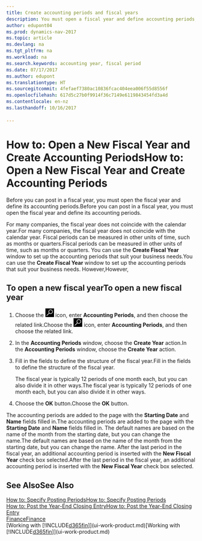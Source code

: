 ```yaml
---
title: Create accounting periods and fiscal years
description: You must open a fiscal year and define accounting periods, before you can post in a fiscal year.
author: edupont04
ms.prod: dynamics-nav-2017
ms.topic: article
ms.devlang: na
ms.tgt_pltfrm: na
ms.workload: na
ms.search.keywords: accounting year, fiscal period
ms.date: 07/17/2017
ms.author: edupont
ms.translationtype: HT
ms.sourcegitcommit: 4fefaef7380ac10836fcac404eea006f55d8556f
ms.openlocfilehash: 617d5c27b0f9914f36c7149e6119843454fd3a4d
ms.contentlocale: en-nz
ms.lasthandoff: 10/16/2017

---
```

# <a name="how-to-open-a-new-fiscal-year-and-create-accounting-periods"></a><span data-ttu-id="054ab-103">How to: Open a New Fiscal Year and Create Accounting Periods</span><span class="sxs-lookup"><span data-stu-id="054ab-103">How to: Open a New Fiscal Year and Create Accounting Periods</span></span>
<span data-ttu-id="054ab-104">Before you can post in a fiscal year, you must open the fiscal year and define its accounting periods.</span><span class="sxs-lookup"><span data-stu-id="054ab-104">Before you can post in a fiscal year, you must open the fiscal year and define its accounting periods.</span></span>  

<span data-ttu-id="054ab-105">For many companies, the fiscal year does not coincide with the calendar year.</span><span class="sxs-lookup"><span data-stu-id="054ab-105">For many companies, the fiscal year does not coincide with the calendar year.</span></span> <span data-ttu-id="054ab-106">Fiscal periods can be measured in other units of time, such as months or quarters.</span><span class="sxs-lookup"><span data-stu-id="054ab-106">Fiscal periods can be measured in other units of time, such as months or quarters.</span></span> <span data-ttu-id="054ab-107">You can use the **Create Fiscal Year** window to set up the accounting periods that suit your business needs.</span><span class="sxs-lookup"><span data-stu-id="054ab-107">You can use the **Create Fiscal Year** window to set up the accounting periods that suit your business needs.</span></span> <span data-ttu-id="054ab-108">However,</span><span class="sxs-lookup"><span data-stu-id="054ab-108">However,</span></span>   

## <a name="to-open-a-new-fiscal-year"></a><span data-ttu-id="054ab-109">To open a new fiscal year</span><span class="sxs-lookup"><span data-stu-id="054ab-109">To open a new fiscal year</span></span>
1. <span data-ttu-id="054ab-110">Choose the ![Search for Page or Report](media/ui-search/search_small.png "Search for Page or Report icon") icon, enter **Accounting Periods**, and then choose the related link.</span><span class="sxs-lookup"><span data-stu-id="054ab-110">Choose the ![Search for Page or Report](media/ui-search/search_small.png "Search for Page or Report icon") icon, enter **Accounting Periods**, and then choose the related link.</span></span>
2. <span data-ttu-id="054ab-111">In the **Accounting Periods** window, choose the **Create Year** action.</span><span class="sxs-lookup"><span data-stu-id="054ab-111">In the **Accounting Periods** window, choose the **Create Year** action.</span></span>
3. <span data-ttu-id="054ab-112">Fill in the fields to define the structure of the fiscal year.</span><span class="sxs-lookup"><span data-stu-id="054ab-112">Fill in the fields to define the structure of the fiscal year.</span></span>

    <span data-ttu-id="054ab-113">The fiscal year is typically 12 periods of one month each, but you can also divide it in other ways.</span><span class="sxs-lookup"><span data-stu-id="054ab-113">The fiscal year is typically 12 periods of one month each, but you can also divide it in other ways.</span></span>
4. <span data-ttu-id="054ab-114">Choose the **OK** button.</span><span class="sxs-lookup"><span data-stu-id="054ab-114">Choose the **OK** button.</span></span>

<span data-ttu-id="054ab-115">The accounting periods are added to the page with the **Starting Date** and **Name** fields filled in.</span><span class="sxs-lookup"><span data-stu-id="054ab-115">The accounting periods are added to the page with the **Starting Date** and **Name** fields filled in.</span></span> <span data-ttu-id="054ab-116">The default names are based on the name of the month from the starting date, but you can change the name.</span><span class="sxs-lookup"><span data-stu-id="054ab-116">The default names are based on the name of the month from the starting date, but you can change the name.</span></span> <span data-ttu-id="054ab-117">After the last period in the fiscal year, an additional accounting period is inserted with the **New Fiscal Year** check box selected.</span><span class="sxs-lookup"><span data-stu-id="054ab-117">After the last period in the fiscal year, an additional accounting period is inserted with the **New Fiscal Year** check box selected.</span></span>  


## <a name="see-also"></a><span data-ttu-id="054ab-118">See Also</span><span class="sxs-lookup"><span data-stu-id="054ab-118">See Also</span></span>
[<span data-ttu-id="054ab-119">How to: Specify Posting Periods</span><span class="sxs-lookup"><span data-stu-id="054ab-119">How to: Specify Posting Periods</span></span>](finance-how-specify-posting-periods.md)  
[<span data-ttu-id="054ab-120">How to: Post the Year-End Closing Entry</span><span class="sxs-lookup"><span data-stu-id="054ab-120">How to: Post the Year-End Closing Entry</span></span>](year-how-post-year-end-close-entry.md)  
[<span data-ttu-id="054ab-121">Finance</span><span class="sxs-lookup"><span data-stu-id="054ab-121">Finance</span></span>](finance.md)  
<span data-ttu-id="054ab-122">[Working with [!INCLUDE[d365fin](includes/d365fin_md.md)]](ui-work-product.md)</span><span class="sxs-lookup"><span data-stu-id="054ab-122">[Working with [!INCLUDE[d365fin](includes/d365fin_md.md)]](ui-work-product.md)</span></span>


